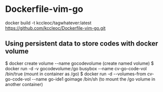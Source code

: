 # Dockerfile-vim-go
docker build -t kccleoc/tagwhatever:latest https://github.com/kccleoc/Dockerfile-vim-go.git

## Using persistent data to store codes with docker volume
$ docker create volume --name gocodevolume (create named volume)
$ docker run -d -v gocodevolume:/go busybox --name cv-go-code-vol /bin/true (mount in container as /go)
$ docker run -d --volumes-from cv-go-code-vol --name go-ide1 goimage /bin/sh (to mount the /go volume in another container)
